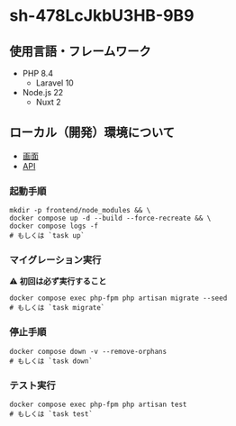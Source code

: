 # sh-478LcJkbU3HB-9B9

## 使用言語・フレームワーク

- PHP 8.4
  - Laravel 10
- Node.js 22
  - Nuxt 2

## ローカル（開発）環境について

- [画面](http://localhost:3000/)
- [API](http://localhost:8000/)

### 起動手順

```shell
mkdir -p frontend/node_modules && \
docker compose up -d --build --force-recreate && \
docker compose logs -f
# もしくは `task up`
```

### マイグレーション実行

⚠️ **初回は必ず実行すること**

```shell
docker compose exec php-fpm php artisan migrate --seed
# もしくは `task migrate`
```

### 停止手順

```shell
docker compose down -v --remove-orphans
# もしくは `task down`
```

### テスト実行

```shell
docker compose exec php-fpm php artisan test
# もしくは `task test`
```
